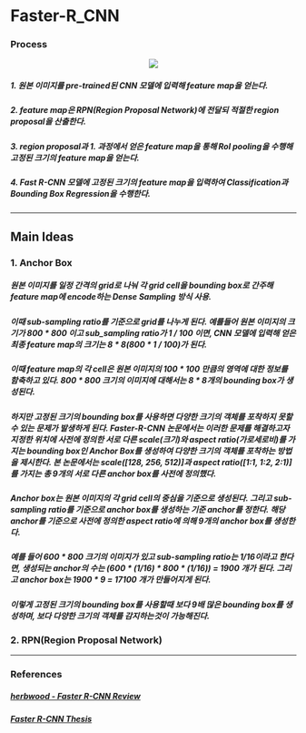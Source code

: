 # Faster-R_CNN   
### Process   

<p align="center"><img src="https://github.com/suhyeong-jeon/Faster-R_CNN/assets/70623959/5a440f00-f968-40dc-b917-f10c96932df0"></p>   

##### 1. 원본 이미지를 pre-trained된 CNN 모델에 입력해 feature map을 얻는다.
##### 2. feature map은 RPN(Region Proposal Network)에 전달되 적절한 region proposal을 산출한다.
##### 3. region proposal과 1. 과정에서 얻은 feature map을 통해 RoI pooling을 수행해 고정된 크기의 feature map을 얻는다.
##### 4. Fast R-CNN 모델에 고정된 크기의 feature map을 입력하여 Classification과 Bounding Box Regression을 수행한다.
<hr>

## Main Ideas   
### 1. Anchor Box   
##### 원본 이미지를 일정 간격의 grid로 나눠 각 grid cell을 bounding box로 간주해 feature map에 encode하는 Dense Sampling 방식 사용.   
##### 이때 sub-sampling ratio를 기준으로 grid를 나누게 된다. 예를들어 원본 이미지의 크기가 800 * 800 이고 sub_sampling ratio가 1 / 100 이면, CNN 모델에 입력해 얻은 최종 feature map의 크기는 8 * 8(800 * 1 / 100)가 된다.   
##### 이때 feature map의 각 cell은 원본 이미지의 100 * 100 만큼의 영역에 대한 정보를 함축하고 있다. 800 * 800 크기의 이미지에 대해서는 8 * 8개의 bounding box가 생성된다.   
#####   
##### 하지만 고정된 크기의 bounding box를 사용하면 다양한 크기의 객체를 포착하지 못할 수 있는 문제가 발생하게 된다. Faster-R-CNN 논문에서는 이러한 문제를 해결하고자 지정한 위치에 사전에 정의한 서로 다른 scale(크기)와 aspect ratio(가로세로비)를 가지는 bounding box인 Anchor Box를 생성하여 다양한 크기의 객체를 포착하는 방법을 제시한다. 본 논문에서는 scale([128, 256, 512)]과 aspect ratio([1:1, 1:2, 2:1)]를 가지는 총 9개의 서로 다른 anchor box를 사전에 정의했다.   
#####   
##### Anchor box는 원본 이미지의 각 grid cell의 중심을 기준으로 생성된다. 그리고 sub-sampling ratio를 기준으로 anchor box를 생성하는 기준 anchor를 정한다. 해당 anchor를 기준으로 사전에 정의한 aspect ratio에 의해 9개의 anchor box를 생성한다.   
##### 예를 들어 600 * 800 크기의 이미지가 있고 sub-sampling ratio는 1/16이라고 한다면, 생성되는 anchor의 수는 (600 * (1/16) * 800 * (1/16)) = 1900 개가 된다. 그리고 anchor box는 1900 * 9 = 17100 개가 만들어지게 된다.   
##### 이렇게 고정된 크기의 bounding box를 사용할때 보다 9배 많은 bounding box를 생성하며, 보다 다양한 크기의 객체를 감지하는것이 가능해진다.   
#####   
### 2. RPN(Region Proposal Network)



<hr>

### References   
##### [herbwood - Faster R-CNN Review](https://herbwood.tistory.com/10)
##### [Faster R-CNN Thesis](https://arxiv.org/pdf/1506.01497.pdf)
